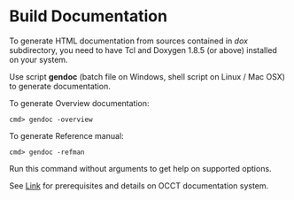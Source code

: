 ﻿<h1><a id="build_upgrade__building_documentation" class="anchor">Build Documentation</a></h1>

To generate HTML documentation from sources contained in *dox* subdirectory, 
you need to have Tcl and Doxygen 1.8.5 (or above) installed on your system.

Use script **gendoc** (batch file on Windows, shell script on Linux / Mac OSX) to generate documentation.

To generate Overview documentation:

    cmd> gendoc -overview

To generate Reference manual:

    cmd> gendoc -refman

Run this command without arguments to get help on supported options.

See [Link](../../contribution/contribution.md#occt_contribution__documentation) for prerequisites and details on OCCT documentation system.
